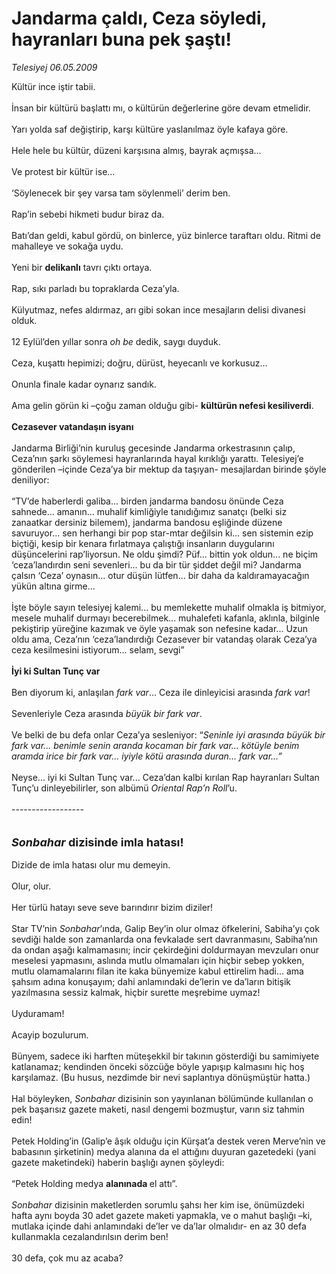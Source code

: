 # Jandarma çaldı, Ceza söyledi, hayranları buna pek şaştı!

*Telesiyej 06.05.2009*

<div class="taraf_structure_2col_1zq">
<div class="margen_n">



 <p>Kültür ince iştir tabii. <br/><br/>İnsan bir kültürü başlattı mı, o kültürün değerlerine göre devam etmelidir. <br/><br/>Yarı yolda saf değiştirip, karşı kültüre yaslanılmaz öyle kafaya göre. <br/><br/>Hele hele bu kültür, düzeni karşısına almış, bayrak açmışsa... <br/><br/>Ve protest bir kültür ise... <br/><br/>‘Söylenecek bir şey varsa tam söylenmeli’ derim ben. <br/><br/>Rap’in sebebi hikmeti budur biraz da. <br/><br/>Batı’dan geldi, kabul gördü, on binlerce, yüz binlerce taraftarı oldu. Ritmi de mahalleye ve sokağa uydu. <br/><br/>Yeni bir <b>delikanlı</b> tavrı çıktı ortaya. <br/><br/>Rap, sıkı parladı bu topraklarda Ceza’yla. <br/><br/>Külyutmaz, nefes aldırmaz, arı gibi sokan ince mesajların delisi divanesi olduk. <br/><br/>12 Eylül’den yıllar sonra <i>oh be</i> dedik, saygı duyduk. <br/><br/>Ceza, kuşattı hepimizi; doğru, dürüst, heyecanlı ve korkusuz... <br/><br/>Onunla finale kadar oynarız sandık. <br/><br/>Ama gelin görün ki –çoğu zaman olduğu gibi- <b>kültürün nefesi kesiliverdi</b>. <b><br/><br/>Cezasever vatandaşın isyanı</b> <br/><br/>Jandarma Birliği’nin kuruluş gecesinde Jandarma orkestrasının çalıp, Ceza’nın şarkı söylemesi hayranlarında hayal kırıklığı yarattı. Telesiyej’e gönderilen –içinde Ceza’ya bir mektup da taşıyan- mesajlardan birinde şöyle deniliyor: <br/><br/>“TV’de haberlerdi galiba... birden jandarma bandosu önünde Ceza sahnede... amanın... muhalif kimliğiyle tanıdığımız sanatçı (belki siz zanaatkar dersiniz bilemem), jandarma bandosu eşliğinde düzene savuruyor... sen herhangi bir pop star-mtar değilsin ki... sen sistemin ezip biçtiği, kesip bir kenara fırlatmaya çalıştığı insanların duygularını düşüncelerini rap’liyorsun. Ne oldu şimdi? Püf... bittin yok oldun... ne biçim ‘ceza’landırdın seni sevenleri... bu da bir tür şiddet değil mi? Jandarma çalsın ‘Ceza’ oynasın... otur düşün lütfen... bir daha da kaldıramayacağın yükün altına girme... <br/><br/>İşte böyle sayın telesiyej kalemi... bu memlekette muhalif olmakla iş bitmiyor, mesele muhalif durmayı becerebilmek... muhalefeti kafanla, aklınla, bilginle pekiştirip yüreğine kazımak ve öyle yaşamak son nefesine kadar... Uzun oldu ama, Ceza’nın ‘ceza’landırdığı Cezasever bir vatandaş olarak Ceza’ya ceza kesilmesini istiyorum... selam, sevgi”<b> <br/><br/>İyi ki Sultan Tunç var</b> <br/><br/>Ben diyorum ki, anlaşılan <i>fark var</i>... Ceza ile dinleyicisi arasında <i>fark var</i>! <br/><br/>Sevenleriyle Ceza arasında <i>büyük bir fark var</i>. <br/><br/>Ve belki de bu defa onlar Ceza’ya sesleniyor: “<i>Seninle iyi arasında büyük bir fark var... benimle senin aranda kocaman bir fark var... kötüyle benim aramda irice bir fark var... iyiyle kötü arasında duran... fark var...”</i> <br/><br/>Neyse... iyi ki Sultan Tunç var... Ceza’dan kalbi kırılan Rap hayranları Sultan Tunç’u dinleyebilirler, son albümü <i>Oriental Rap’n Roll</i>’u. <br/><br/>------------------<i> <br/><br/><br/><strong><font size="4">Sonbahar</font></strong></i><strong><font size="4"> dizisinde imla hatası! <br/></font></strong><br/>Dizide de imla hatası olur mu demeyin. <br/><br/>Olur, olur. <br/><br/>Her türlü hatayı seve seve barındırır bizim diziler! <br/><br/>Star TV’nin <i>Sonbahar</i>’ında, Galip Bey’in olur olmaz öfkelerini, Sabiha’yı çok sevdiği halde son zamanlarda ona fevkalade sert davranmasını, Sabiha’nın da ondan aşağı kalmamasını; incir çekirdeğini doldurmayan mevzuları onur meselesi yapmasını, aslında mutlu olmamaları için hiçbir sebep yokken, mutlu olamamalarını filan ite kaka bünyemize kabul ettirelim hadi... ama şahsım adına konuşayım; dahi anlamındaki de’lerin ve da’ların bitişik yazılmasına sessiz kalmak, hiçbir surette meşrebime uymaz! <br/><br/>Uyduramam! <br/><br/>Acayip bozulurum. <br/><br/>Bünyem, sadece iki harften müteşekkil bir takının gösterdiği bu samimiyete katlanamaz; kendinden önceki sözcüğe böyle yapışıp kalmasını hiç hoş karşılamaz. (Bu husus, nezdimde bir nevi saplantıya dönüşmüştür hatta.) <br/><br/>Hal böyleyken, <i>Sonbahar </i>dizisinin<i> </i>son yayınlanan bölümünde kullanılan o pek başarısız gazete maketi, nasıl dengemi bozmuştur, varın siz tahmin edin! <br/><br/>Petek Holding’in (Galip’e âşık olduğu için Kürşat’a destek veren Merve’nin ve babasının şirketinin) medya alanına da el attığını duyuran gazetedeki (yani gazete maketindeki) haberin başlığı aynen şöyleydi: <br/><br/>“Petek Holding medya <b>alanınada </b>el attı”.<i> <br/><br/>Sonbahar</i> dizisinin maketlerden sorumlu şahsı her kim ise, önümüzdeki hafta aynı boyda 30 adet gazete maketi yapmakla, ve o mahut başlığı –ki, mutlaka içinde dahi anlamındaki de’ler ve da’lar olmalıdır- en az 30 defa kullanmakla cezalandırılsın derim ben! <br/><br/>30 defa, çok mu az acaba?</p>

<br/>


<div id="taraf_not">
</div>

</div>


</div>

